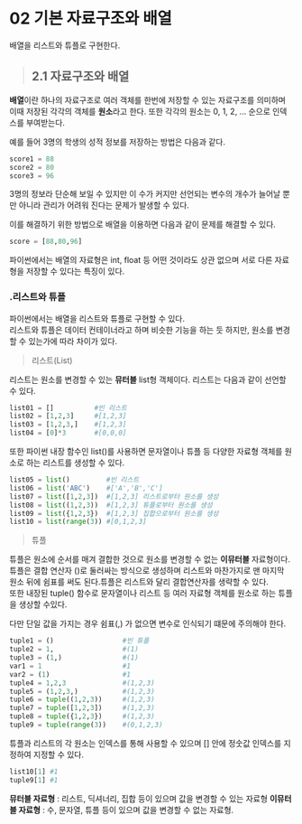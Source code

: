 # 02 기본 자료구조와 배열

배열을 리스트와 튜플로 구현한다.

> ## 2.1 자료구조와 배열

**배열**이란 하나의 자료구조로 여러 객체를 한번에 저장할 수 있는 자료구조를 의미하며 이때 저장된 각각의 객체를 **원소**라고 한다. 또한 각각의 원소는 0, 1, 2, ... 순으로 인덱스를 부여받는다.

예를 들어 3명의 학생의 성적 정보를 저장하는 방법은 다음과 같다.

```python
score1 = 88
score2 = 80
score3 = 96
```

3명의 정보라 단순해 보일 수 있지만 이 수가 커지만 선언되는 변수의 개수가 늘어날 뿐만 아니라 관리가 어려워 진다는 문제가 발생할 수 있다.

이를 해결하기 위한 방법으로 배열을 이용하면 다음과 같이 문제를 해결할 수 있다.

```python
score = [88,80,96]
```

파이썬에서는 배열의 자료형은 int, float 등 어떤 것이라도 상관 없으며 서로 다른 자료형을 저장할 수 있다는 특징이 있다.

### .리스트와 튜플

파이썬에서는 배열을 리스트와 튜플로 구현할 수 있다.<br>
리스트와 튜플은 데이터 컨테이너라고 하며 비슷한 기능을 하는 듯 하지만, 원소를 변경할 수 있는가에 따라 차이가 있다.

>리스트(List)

리스트는 원소를 변경할 수 있는 **뮤터블** list형 객체이다. 리스트는 다음과 같이 선언할 수 있다.
```python
list01 = []          #빈 리스트
list02 = [1,2,3]     #[1,2,3]
list03 = [1,2,3,]    #[1,2,3]
list04 = [0]*3       #[0,0,0]
```
또한 파이썬 내장 함수인 list()를 사용하면 문자열이나 튜플 등 다양한 자료형 객체를 원소로 하는 리스트를 생성할 수 있다.
```python
list05 = list()         #빈 리스트
list06 = list('ABC')    #['A','B','C']
list07 = list([1,2,3])  #[1,2,3] 리스트로부터 원소를 생성
list08 = list((1,2,3))  #[1,2,3] 튜플로부터 원소를 생성
list09 = list({1,2,3})  #[1,2,3] 집합으로부터 원소를 생성 
list10 = list(range(3)) #[0,1,2,3]
```

>튜플

튜플은 원소에 순서를 매겨 결합한 것으로 원소를 변경할 수 없는 **이뮤터블** 자료형이다. <br>
튜플은 결합 연산자 ()로 둘러싸는 방식으로 생성하며 리스트와 마찬가지로 맨 마지막 원소 뒤에 쉼표를 써도 된다.튜플은 리스트와 달리 결합연산자를 생략할 수 있다.
<br>또한 내장된 tuple() 함수로 문자열이나 리스트 등 여러 자료형 객체를 원소로 하는 튜플을 생상할 수있다.

다만 단일 값을 가지는 경우 쉼표(,) 가 없으면 변수로 인식되기 떄문에 주의해야 한다. 

```python
tuple1 = ()                 #빈 튜플
tuple2 = 1,                 #(1)
tuple3 = (1,)               #(1)
var1 = 1                    #1   
var2 = (1)                  #1
tuple4 = 1,2,3              #(1,2,3)
tuple5 = (1,2,3,)           #(1,2,3)
tuple6 = tuple((1,2,3))     #(1,2,3)
tuple7 = tuple([1,2,3])     #(1,2,3)
tuple8 = tuple({1,2,3})     #(1,2,3) 
tuple9 = tuple(range(3))    #(0,1,2,3)
```

튜플과 리스트의 각 원소는 인덱스를 통해 사용할 수 있으며 [] 안에 정숫값 인덱스를 지정하여 지정할 수 있다.
```python
list10[1] #1
tuple9[1] #1
```

**뮤터블 자료형** : 리스트, 딕셔너리, 집합 등이 있으며 값을 변경할 수 있는 자료형
**이뮤터블 자료형** : 수, 문자열, 튜플 등이 있으며 값을 변경할 수 없는 자료형.